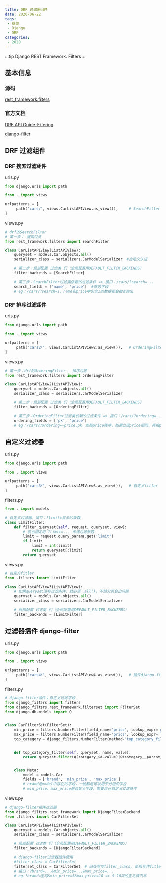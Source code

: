 ```yaml
---
title: DRF 过滤器组件
date: 2020-06-22
tags:
 - 框架
 - Django
 - DRF
categories:
 - 2020
---
```


:::tip
Django REST Framework. Filters
:::

<!-- more -->

## 基本信息
### 源码
[rest_framework.filters](https://github.com/encode/django-rest-framework/blob/master/rest_framework/filters.py)

### 官方文档
[DRF API Guide-Filtering](https://www.django-rest-framework.org/api-guide/filtering/)

[django-filter](https://django-filter.readthedocs.io/en/stable/)


## DRF 过滤组件
### DRF 搜索过滤组件
urls.py
``` py
from django.urls import path

from . import views

urlpatterns = [
     path('cars/', views.CarListAPIView.as_view()),     # SearchFilter
]
```

views.py
``` py
# drf的SearchFilter
# 第一步： 搜索过滤
from rest_framework.filters import SearchFilter

class CarListAPIView(ListAPIView):
    queryset = models.Car.objects.all()
    serializer_class = serializers.CarModelSerializer  #自定义认证

    # 第二步：局部配置 过滤类 们（全局配置用DEFAULT_FILTER_BACKENDS）
    filter_backends = [SearchFilter]

    # 第三步：SearchFilter过滤类依赖的过滤条件 => 接口：/cars/?search=...
    search_fields = ['name', 'price']  #筛选字段
    # eg：/cars/?search=1，name和price中包含1的数据都会被查询出
```

### DRF 排序过滤组件
urls.py
``` py
from django.urls import path

from . import views

urlpatterns = [
     path('cars2/', views.CarListAPIView2.as_view()),   # OrderingFilter
]
```

views.py
``` py
# 第一步：drf的OrderingFilter - 排序过滤
from rest_framework.filters import OrderingFilter

class CarListAPIView2(ListAPIView):
    queryset = models.Car.objects.all()
    serializer_class = serializers.CarModelSerializer

    # 第二步：局部配置 过滤类 们（全局配置用DEFAULT_FILTER_BACKENDS）
    filter_backends = [OrderingFilter]

    # 第三步：OrderingFilter过滤类依赖的过滤条件 => 接口：/cars/?ordering=...
    ordering_fields = ['pk', 'price']
    # eg：/cars/?ordering=-price,pk，先按price降序，如果出现price相同，再按pk升序
```


## 自定义过滤器
urls.py
``` py
from django.urls import path

from . import views

urlpatterns = [
     path('cars3/', views.CarListAPIView3.as_view()),   # 自定义fitler
]
```

filters.py
``` py
from . import models

# 自定义过滤器，接口：?limit=显示的条数
class LimitFilter:
    def filter_queryset(self, request, queryset, view):
        # 前台固定用 ?limit=... 传递过滤参数
        limit = request.query_params.get('limit')
        if limit:
            limit = int(limit)
            return queryset[:limit]
        return queryset
```

views.py
``` py
# 自定义fitler
from .filters import LimitFilter

class CarListAPIView3(ListAPIView):
    # 如果queryset没有过滤条件，就必须 .all()，不然分页会出问题
    queryset = models.Car.objects.all()
    serializer_class = serializers.CarModelSerializer

    # 局部配置 过滤类 们（全局配置用DEFAULT_FILTER_BACKENDS）
    filter_backends = [LimitFilter]
```

## 过滤器插件 django-filter
urls.py
``` py
from django.urls import path

from . import views

urlpatterns = [
     path('cars4/', views.CarListAPIView4.as_view()),   # 插件django-filter
]
```

filters.py
``` py
# django-fitler插件：自定义过滤字段
from django_filters import filters
from django_filters.rest_framework.filterset import FilterSet
from django.db.models import Q


class CarFilterSet(FilterSet):
    min_price = filters.NumberFilter(field_name='price', lookup_expr='gte')
    max_price = filters.NumberFilter(field_name='price', lookup_expr='lte')
    top_category = django_filters.NumberFilter(method='top_category_filter')


    def top_category_filter(self, queryset, name, value):
        return queryset.filter(Q(category_id=value)|Q(category__parent_category_id=value)|Q(category__parent_category__parent_category_id=value))


    class Meta:
        model = models.Car
        fields = ['brand', 'min_price', 'max_price']
        # brand是model中存在的字段，一般都是可以用于分组的字段
        # min_price、max_price是自定义字段，需要自己自定义过滤条件
```

views.py
``` py
# django-filter插件过滤器
from django_filters.rest_framework import DjangoFilterBackend
from .filters import CarFilterSet

class CarListAPIView4(ListAPIView):
    queryset = models.Car.objects.all()
    serializer_class = serializers.CarModelSerializer

    # 局部配置 过滤类 们（全局配置用DEFAULT_FILTER_BACKENDS）
    filter_backends = [DjangoFilterBackend]

    # django-filter过滤器插件使用
    #filter_class = CarFilterSet
    filterset_class = CarFilterSet  # 旧版写作filter_class, 新版写作fitlerset_class
    # 接口：?brand=...&min_price=...&max_price=...
    # eg:?brand=宝马&min_price=5&max_price=10 => 5~10间的宝马牌汽车
```

